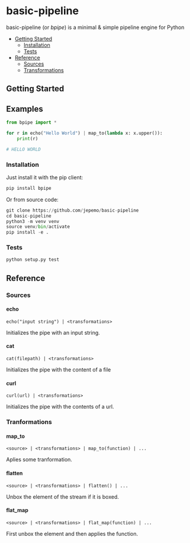 # basic-pipeline
basic-pipeline (or *bpipe*) is a minimal &amp; simple pipeline engine for Python

- [Getting Started](#getting-started)
  - [Installation](#installation)
  - [Tests](#tests)
- [Reference](#reference)
  - [Sources](#sources)
  - [Transformations](#transformations)

## Getting Started

## Examples
```python
from bpipe import *

for r in echo("Hello World") | map_to(lambda x: x.upper()):
    print(r)

# HELLO WORLD
```

### Installation

Just install it with the pip client:

```bash
pip install bpipe
```

Or from source code:

```python
git clone https://github.com/jepemo/basic-pipeline
cd basic-pipeline
python3 -m venv venv
source venv/bin/activate
pip install -e .
```

### Tests
```python
python setup.py test
```

## Reference

### Sources
#### echo
```
echo("input string") | <transformations>
```
Initializes the pipe with an input string.

#### cat
```
cat(filepath) | <transformations>
```
Initializes the pipe with the content of a file

#### curl
```
curl(url) | <transformations> 
```
Initializes the pipe with the contents of a url.

### Tranformations
#### map_to
```
<source> | <transformations> | map_to(function) | ...
```
Aplies some tranformation.
#### flatten
```
<source> | <transformations> | flatten() | ...
```
Unbox the element of the stream if it is boxed.

#### flat_map
```
<source> | <transformations> | flat_map(function) | ...
```
First unbox the element and then applies the function.
